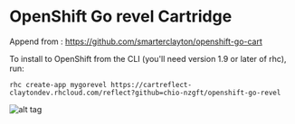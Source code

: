 OpenShift Go revel Cartridge
=============================

Append from : https://github.com/smarterclayton/openshift-go-cart

To install to OpenShift from the CLI (you'll need version 1.9 or later of rhc), run:

    rhc create-app mygorevel https://cartreflect-claytondev.rhcloud.com/reflect?github=chio-nzgft/openshift-go-revel

![alt tag](https://pic.pimg.tw/echochio/1481189806-1192089371_n.png)

